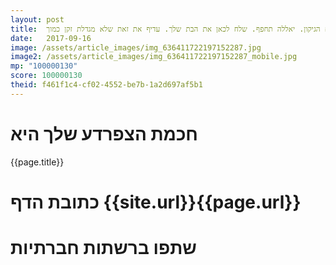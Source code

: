 ```yaml
---
layout: post
title:  מהנדס וזקן. מה תעשה כשיסתיים הגיקון. יאללה תחפף. שלח לכאן את הבת שלך. עדיף את זאת שלא מגדלת זקן כמוך.
date:   2017-09-16
image: /assets/article_images/img_636411722197152287.jpg
image2: /assets/article_images/img_636411722197152287_mobile.jpg
mp: "100000130"
score: 100000130
theid: f461f1c4-cf02-4552-be7b-1a2d697af5b1
---
```

# חכמת הצפרדע שלך היא
{{page.title}}

# כתובת הדף {{site.url}}{{page.url}}
# שתפו ברשתות חברתיות